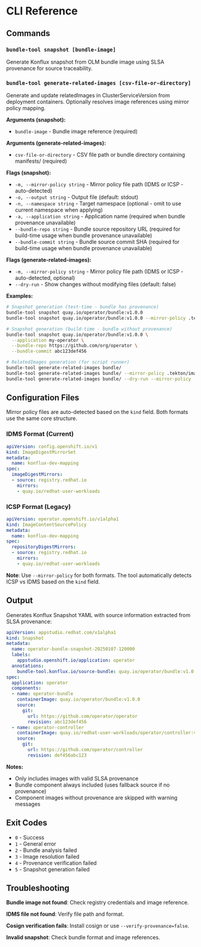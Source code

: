 # CLI Reference

## Commands

### `bundle-tool snapshot [bundle-image]`

Generate Konflux snapshot from OLM bundle image using SLSA provenance for source traceability.

### `bundle-tool generate-related-images [csv-file-or-directory]`

Generate and update relatedImages in ClusterServiceVersion from deployment containers. Optionally resolves image references using mirror policy mapping.

**Arguments (snapshot):**
- `bundle-image` - Bundle image reference (required)

**Arguments (generate-related-images):**
- `csv-file-or-directory` - CSV file path or bundle directory containing manifests/ (required)

**Flags (snapshot):**
- `-m, --mirror-policy string` - Mirror policy file path (IDMS or ICSP - auto-detected)
- `-o, --output string` - Output file (default: stdout)  
- `-n, --namespace string` - Target namespace (optional - omit to use current namespace when applying)
- `-a, --application string` - Application name (required when bundle provenance unavailable)
- `--bundle-repo string` - Bundle source repository URL (required for build-time usage when bundle provenance unavailable)
- `--bundle-commit string` - Bundle source commit SHA (required for build-time usage when bundle provenance unavailable)

**Flags (generate-related-images):**
- `-m, --mirror-policy string` - Mirror policy file path (IDMS or ICSP - auto-detected, optional)
- `--dry-run` - Show changes without modifying files (default: false)

**Examples:**

```bash
# Snapshot generation (test-time - bundle has provenance)
bundle-tool snapshot quay.io/operator/bundle:v1.0.0
bundle-tool snapshot quay.io/operator/bundle:v1.0.0 --mirror-policy .tekton/images-mirror-set.yaml

# Snapshot generation (build-time - bundle without provenance)  
bundle-tool snapshot quay.io/operator/bundle:v1.0.0 \
  --application my-operator \
  --bundle-repo https://github.com/org/operator \
  --bundle-commit abc123def456

# RelatedImages generation (for script runner)
bundle-tool generate-related-images bundle/
bundle-tool generate-related-images bundle/ --mirror-policy .tekton/images-mirror-set.yaml
bundle-tool generate-related-images bundle/ --dry-run --mirror-policy .tekton/images-mirror-set.yaml
```

## Configuration Files

Mirror policy files are auto-detected based on the `kind` field. Both formats use the same core structure.

### IDMS Format (Current)

```yaml
apiVersion: config.openshift.io/v1
kind: ImageDigestMirrorSet
metadata:
  name: konflux-dev-mapping
spec:
  imageDigestMirrors:
  - source: registry.redhat.io
    mirrors:
    - quay.io/redhat-user-workloads
```

### ICSP Format (Legacy)

```yaml
apiVersion: operator.openshift.io/v1alpha1
kind: ImageContentSourcePolicy
metadata:
  name: konflux-dev-mapping
spec:
  repositoryDigestMirrors:
  - source: registry.redhat.io
    mirrors:
    - quay.io/redhat-user-workloads
```

**Note**: Use `--mirror-policy` for both formats. The tool automatically detects ICSP vs IDMS based on the `kind` field.

## Output

Generates Konflux Snapshot YAML with source information extracted from SLSA provenance:

```yaml
apiVersion: appstudio.redhat.com/v1alpha1
kind: Snapshot
metadata:
  name: operator-bundle-snapshot-20250107-120000
  labels:
    appstudio.openshift.io/application: operator
  annotations:
    bundle-tool.konflux.io/source-bundle: quay.io/operator/bundle:v1.0.0
spec:
  application: operator
  components:
  - name: operator-bundle
    containerImage: quay.io/operator/bundle:v1.0.0
    source:
      git:
        url: https://github.com/operator/operator
        revision: abc123def456
  - name: operator-controller
    containerImage: quay.io/redhat-user-workloads/operator/controller:v1.0.0
    source:
      git:
        url: https://github.com/operator/controller
        revision: def456abc123
```

**Notes:**
- Only includes images with valid SLSA provenance
- Bundle component always included (uses fallback source if no provenance)
- Component images without provenance are skipped with warning messages

## Exit Codes

- `0` - Success
- `1` - General error
- `2` - Bundle analysis failed
- `3` - Image resolution failed  
- `4` - Provenance verification failed
- `5` - Snapshot generation failed

## Troubleshooting

**Bundle image not found**: Check registry credentials and image reference.

**IDMS file not found**: Verify file path and format.

**Cosign verification fails**: Install cosign or use `--verify-provenance=false`.

**Invalid snapshot**: Check bundle format and image references.